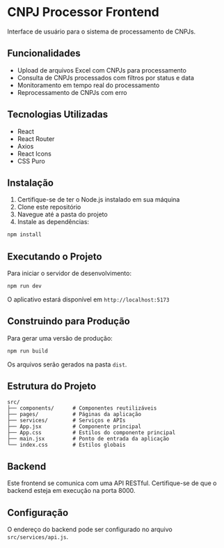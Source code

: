 # CNPJ Processor Frontend

Interface de usuário para o sistema de processamento de CNPJs.

## Funcionalidades

- Upload de arquivos Excel com CNPJs para processamento
- Consulta de CNPJs processados com filtros por status e data
- Monitoramento em tempo real do processamento
- Reprocessamento de CNPJs com erro

## Tecnologias Utilizadas

- React
- React Router
- Axios
- React Icons
- CSS Puro

## Instalação

1. Certifique-se de ter o Node.js instalado em sua máquina
2. Clone este repositório
3. Navegue até a pasta do projeto
4. Instale as dependências:

```bash
npm install
```

## Executando o Projeto

Para iniciar o servidor de desenvolvimento:

```bash
npm run dev
```

O aplicativo estará disponível em `http://localhost:5173`

## Construindo para Produção

Para gerar uma versão de produção:

```bash
npm run build
```

Os arquivos serão gerados na pasta `dist`.

## Estrutura do Projeto

```
src/
├── components/      # Componentes reutilizáveis
├── pages/           # Páginas da aplicação
├── services/        # Serviços e APIs
├── App.jsx          # Componente principal
├── App.css          # Estilos do componente principal
├── main.jsx         # Ponto de entrada da aplicação
└── index.css        # Estilos globais
```

## Backend

Este frontend se comunica com uma API RESTful. Certifique-se de que o backend esteja em execução na porta 8000.

## Configuração

O endereço do backend pode ser configurado no arquivo `src/services/api.js`.
